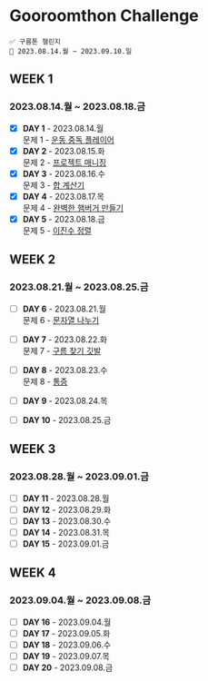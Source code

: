 # Gooroomthon Challenge

```
✅ 구름톤 챌린지
📅 2023.08.14.월 ~ 2023.09.10.일
```

## WEEK 1

### 2023.08.14.월 ~ 2023.08.18.금

- [x] **DAY 1** - 2023.08.14.월  
       문제 1 - [운동 중독 플레이어](https://level.goorm.io/exam/195683/운동-중독-플레이어/quiz/1)
- [x] **DAY 2** - 2023.08.15.화  
       문제 2 - [프로젝트 매니징](https://level.goorm.io/exam/195684/프로젝트-매니징/quiz/1)
- [x] **DAY 3** - 2023.08.16.수  
       문제 3 - [합 계산기](https://level.goorm.io/exam/195685/합-계산기/quiz/1)
- [x] **DAY 4** - 2023.08.17.목  
       문제 4 - [완벽한 햄버거 만들기](https://level.goorm.io/exam/195686/완벽한-햄버거-만들기/quiz/1)
- [x] **DAY 5** - 2023.08.18.금  
       문제 5 - [이진수 정렬](https://level.goorm.io/exam/195687/이진수-정렬/quiz/1)

## WEEK 2

### 2023.08.21.월 ~ 2023.08.25.금

- [ ] **DAY 6** - 2023.08.21.월  
       문제 6 - [문자열 나누기](https://level.goorm.io/exam/195688/문자열-나누기/quiz/1)
- [ ] **DAY 7** - 2023.08.22.화  
       문제 7 - [구름 찾기 깃발](https://level.goorm.io/exam/195689/구름-찾기-깃발/quiz/1)
- [ ] **DAY 8** - 2023.08.23.수  
       문제 8 - [통증](https://level.goorm.io/exam/195690/통증/quiz/1)

- [ ] **DAY 9** - 2023.08.24.목
- [ ] **DAY 10** - 2023.08.25.금

## WEEK 3

### 2023.08.28.월 ~ 2023.09.01.금

- [ ] **DAY 11** - 2023.08.28.월
- [ ] **DAY 12** - 2023.08.29.화
- [ ] **DAY 13** - 2023.08.30.수
- [ ] **DAY 14** - 2023.08.31.목
- [ ] **DAY 15** - 2023.09.01.금

## WEEK 4

### 2023.09.04.월 ~ 2023.09.08.금

- [ ] **DAY 16** - 2023.09.04.월
- [ ] **DAY 17** - 2023.09.05.화
- [ ] **DAY 18** - 2023.09.06.수
- [ ] **DAY 19** - 2023.09.07.목
- [ ] **DAY 20** - 2023.09.08.금
